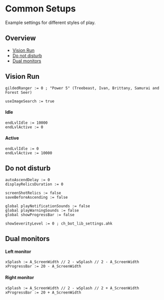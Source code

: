 # Common Setups

Example settings for different styles of play.

## Overview

* [Vision Run](#vision-run)
* [Do not disturb](#do-not-disturb)
* [Dual monitors](#dual-monitors)

## Vision Run

    gildedRanger := 0 ; "Power 5" (Treebeast, Ivan, Brittany, Samurai and Forest Seer)

    useImageSearch := true

#### Idle

    endLvlIdle := 10000
    endLvlActive := 0

#### Active

    endLvlIdle := 0
    endLvlActive := 10000

## Do not disturb

    autoAscendDelay := 0
    displayRelicsDuration := 0

    screenShotRelics := false
    saveBeforeAscending := false

    global playNotificationSounds := false
    global playWarningSounds := false
    global showProgressBar := false

    showSeverityLevel := 0 ; ch_bot_lib_settings.ahk

## Dual monitors

#### Left monitor

    xSplash := A_ScreenWidth // 2 - wSplash // 2 - A_ScreenWidth
    xProgressBar := 20 - A_ScreenWidth

#### Right monitor

    xSplash := A_ScreenWidth // 2 - wSplash // 2 + A_ScreenWidth
    xProgressBar := 20 + A_ScreenWidth

